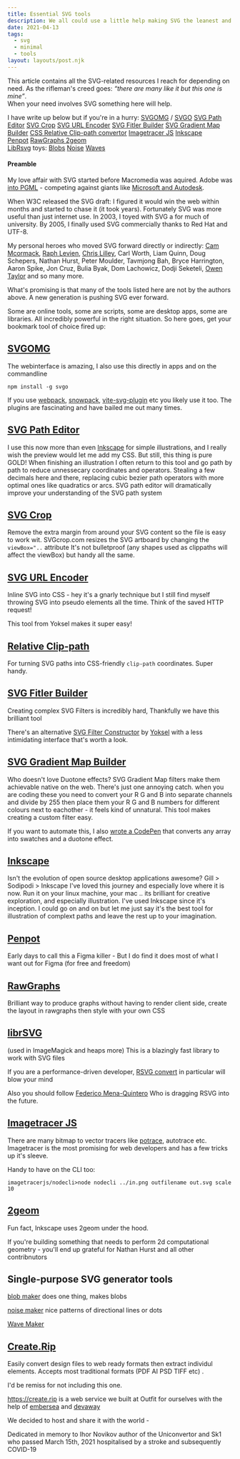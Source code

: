 ```yaml
---
title: Essential SVG tools
description: We all could use a little help making SVG the leanest and meanest 
date: 2021-04-13
tags:
  - svg
  - minimal
  - tools
layout: layouts/post.njk
---
```



This article contains all the SVG-related resources I reach for depending on need. 
As the rifleman's creed goes: *“there are many like it but this one is mine”*.  
When your need involves SVG something here will help.


I have write up below but if you're in a hurry: 
[SVGOMG](https://jakearchibald.github.io/svgomg/) / [SVGO](https://github.com/svg/svgo)
[SVG Path Editor](https://yqnn.github.io/svg-path-editor/)
[SVG Crop](https://svgcrop.com/)
[SVG URL Encoder](https://yoksel.github.io/url-encoder/)
[SVG Fitler Builder](https://svgfilters.com/)
[SVG Gradient Map Builder](https://yoksel.github.io/svg-gradient-map/#/)
[CSS Relative Clip-path convertor](https://yoksel.github.io/relative-clip-path/)
[Imagetracer JS](https://github.com/jankovicsandras/imagetracerjs)
[Inkscape](https://inkscape.org/)  
[Penpot](https://penpot.app/) 
[RawGraphs ](https://app.rawgraphs.io/)
[2geom](https://gitlab.com/inkscape/lib2geom)  
[LibRsvg](https://gitlab.gnome.org/GNOME/librsvg)
toys: [Blobs](https://www.blobmaker.app/) [Noise](https://codepen.io/georgedoescode/full/dyNVNjG) [Waves](https://yoksel.github.io/wave-maker/)

#### Preamble

My love affair with SVG started before Macromedia was aquired. 
Adobe was <a href="https://www.w3.org/TR/1998/NOTE-PGML" target="_blank">into PGML</a> - competing against giants like <a href="https://www.w3.org/Graphics/SVG/WG/wiki/Secret_Origin_of_SVG">Microsoft and Autodesk</a>.


When W3C released the SVG draft: I figured it would win the web within months and started to chase it (it took years). 
Fortunately SVG was more useful than just internet use. 
In 2003, I toyed with SVG a for much of university. 
By 2005, I finally used SVG commercially thanks to Red Hat and UTF-8. 

My personal heroes who moved SVG forward directly or indirectly: [Cam Mcormack](https://mcc.id.au/), [Raph Levien](https://raphlinus.github.io/), [Chris Lilley](https://svgees.us/), Carl Worth, Liam Quinn, Doug Schepers, Nathan Hurst, Peter Moulder, Tavmjong Bah, Bryce Harrington, Aaron Spike, Jon Cruz, Bulia Byak, Dom Lachowicz, Dodji Seketeli, [Owen Taylor](https://blog.fishsoup.net/) and so many more. 

What's promising is that many of the tools listed here are not by the authors above. A new generation is pushing SVG ever forward.


Some are online tools, some are scripts, some are desktop apps, some are libraries. All incredibly powerful in the right situation.  So here goes, get your bookmark tool of choice fired up:

## [SVGOMG](https://jakearchibald.github.io/svgomg/)

The webinterface is amazing, I also use this directly in apps and on the commandline 

```
npm install -g svgo
```

If you use [webpack](https://webpack.js.org/), [snowpack](https://www.snowpack.dev/), [vite-svg-plugin](https://www.npmjs.com/package/vite-plugin-svg) etc you likely use it too.
The plugins are fascinating and have bailed me out many times.

## [SVG Path Editor](https://yqnn.github.io/svg-path-editor/)

I use this now more than even [Inkscape](http://www.inkscape.org/) for simple illustrations, and I really wish the preview would let me add my CSS. But still, this thing is pure GOLD!
When finishing an illustration I often return to this tool and go path by path to reduce unnessecary coordinates and operators. Stealing a few decimals here and there, replacing cubic bezier path operators with more optimal ones like quadratics or arcs.   SVG path editor will dramatically improve your understanding of the SVG path system


## [SVG Crop](https://svgcrop.com/)

Remove the extra margin from around your SVG content so the file is easy to work wit.
SVGcrop.com resizes the SVG artboard by changing the ```viewBox="..``` attribute
It's not bulletproof (any shapes used as clippaths will affect the viewBox) but handy all the same.

## [SVG URL Encoder](https://yoksel.github.io/url-encoder/)

Inline SVG into CSS - hey it's a gnarly technique but I still find myself throwing SVG into pseudo elements all the time. Think of the saved HTTP request! 

This tool from Yoksel makes it super easy!

## [Relative Clip-path ](https://yoksel.github.io/relative-clip-path/)

For turning SVG paths into CSS-friendly `clip-path` coordinates. Super handy.


## [SVG Fitler Builder](https://svgfilters.com/)

Creating complex SVG Filters is incredibly hard, Thankfully we have this brilliant tool

There's an alternative [SVG Filter Constructor](https://yoksel.github.io/svg-filters/#/) by [Yoksel](https://yoksel.github.io) with a less intimidating interface that's worth a look.



## [SVG Gradient Map Builder](https://yoksel.github.io/svg-gradient-map/#/)

Who doesn't love Duotone effects?  SVG Gradient Map filters make them achievable native on the web. 
There's just one annoying catch.  when you are coding these you need to convert your R G and B into separate channels and divide by 255 then place them your R G and B numbers for different colours next to eachother - it feels kind of unnatural.
This tool makes creating a custom filter easy.

If you want to automate this, I also [wrote a CodePen](https://codepen.io/andyfitz/pen/KKagbqe) that converts any array into swatches and a duotone effect.


## [Inkscape](https://inkscape.org/)

Isn't the evolution of open source desktop applications awesome? 
Gill > Sodipodi > Inkscape 
I've loved this journey and especially love where it is now.
Run it on your linux machine, your mac .. its brilliant for creative exploration, and especially illustration.
I've used Inkscape since it's inception. I could go on and on but let me just say it's the best tool for illustration of complext paths and leave the rest up to your imagination.

## [Penpot](https://penpot.app/)
Early days to call this a Figma killer - But I do find it does most of what I want out for Figma (for free and freedom)

## [RawGraphs ](https://app.rawgraphs.io/)

Brilliant way to produce graphs without having to render client side, create the layout in rawgraphs then style with your own CSS

## [librSVG](https://gitlab.gnome.org/GNOME/librsvg)
(used in ImageMagick and heaps more)
This is a blazingly fast library to work with SVG files

If you are a performance-driven developer, [RSVG convert](https://gitlab.gnome.org/GNOME/librsvg/-/blob/master/src/bin/rsvg-convert.rs) in particular will blow your mind

Also you should follow [Federico Mena-Quintero](https://people.gnome.org/~federico/blog/tag/librsvg.html) Who is dragging RSVG into the future.


## [Imagetracer JS](https://github.com/jankovicsandras/imagetracerjs)

There are many bitmap to vector tracers like [potrace](http://potrace.sourceforge.net/), autotrace etc. Imagetracer is the most promising for web developers and has a few tricks up it's sleeve.

Handy to have on the CLI too:
```
imagetracerjs/nodecli>node nodecli ../in.png outfilename out.svg scale 10
```

## [2geom](https://gitlab.com/inkscape/lib2geom)

Fun fact, Inkscape uses 2geom under the hood.

If you're building something that needs to perform 2d computational geometry - you'll end up grateful for Nathan Hurst and all other contribnutors


## Single-purpose SVG generator tools 

[blob maker](https://www.blobmaker.app/)
   does one thing, makes blobs
  
[noise maker](https://codepen.io/georgedoescode/full/dyNVNjG)
  nice patterns of directional lines or dots

[Wave Maker](https://yoksel.github.io/wave-maker/)

## [Create.Rip](https://create.rip)

Easily convert design files to web ready formats then extract individul elements. 
Accepts most traditional formats (PDF AI PSD TIFF etc) .

I'd be remiss for not including this one.

https://create.rip is a web service we built at Outfit for ourselves with the help of [embersea](http://www.embersea.io/) and [devaway](https://devaway.io/)

We decided to host and share it with the world -

Dedicated in memory to Ihor Novikov author of the Uniconvertor and Sk1 who passed March 15th, 2021 hospitalised by a stroke and subsequently COVID-19